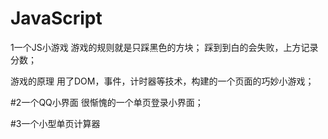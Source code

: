 # JavaScript
1一个JS小游戏
游戏的规则就是只踩黑色的方块；
踩到到白的会失败，上方记录分数；

游戏的原理
用了DOM，事件，计时器等技术，构建的一个页面的巧妙小游戏；

#2一个QQ小界面
很惭愧的一个单页登录小界面；

#3一个小型单页计算器





